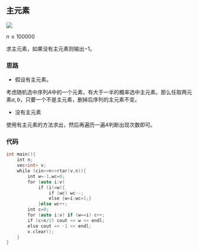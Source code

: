 ## 主元素

![](http://acm.hnust.edu.cn/upload/image/20200111/20200111081914_75106.png)

$n\le 100000$

求主元素，如果没有主元素则输出$-1$。

### 思路

- 假设有主元素。

考虑随机选中序列$A$中的一个元素，有大于一半的概率选中主元素。那么任取两元素$a,b$，只要一个不是主元素，删掉后序列的主元素不变。

- 没有主元素

使用有主元素的方法求出，然后再遍历一遍$A$判断出现次数即可。

### 代码

```cpp
int main(){
    int n;
    vec<int> v;
    while (cin>>n>>rtar(v,n)){
        int w=-1,wc=0;
        for (auto i:v)
            if (i!=w){
                if (wc) wc--;
                else {w=i;wc=1;}
            }else wc++;
        int c=0;
        for (auto i:v) if (w==i) c++;
        if (c>n/2) cout << w << endl;
        else cout << -1 << endl;
        v.clear();
    }
}
```



